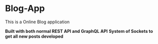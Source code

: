 # Blog-App
This is a Online Blog application


**Built with both normal REST API and GraphQL API**
**System of Sockets to get all new posts developed**